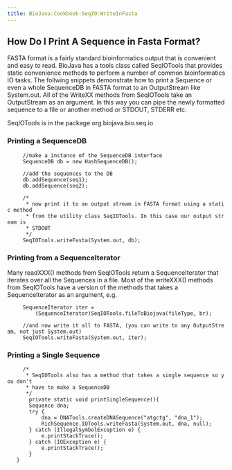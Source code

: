 ```yaml
---
title: BioJava:Cookbook:SeqIO:WriteInFasta
---
```


How Do I Print A Sequence in Fasta Format?
------------------------------------------

FASTA format is a fairly standard bioinformatics output that is
convenient and easy to read. BioJava has a tools class called SeqIOTools
that provides static convenience methods to perform a number of common
bioinformatics IO tasks. The follwing snippets demonstrate how to print
a Sequence or even a whole SequenceDB in FASTA format to an OutputStream
like System.out. All of the WriteXX methods from SeqIOTools take an
OutputStream as an argument. In this way you can pipe the newly
formatted sequence to a file or another method or STDOUT, STDERR etc.

SeqIOTools is in the package org.biojava.bio.seq.io

### Printing a SequenceDB

<java>

`     //make a instance of the SequenceDB interface`  
`     SequenceDB db = new HashSequenceDB();`

`     //add the sequences to the DB`  
`     db.addSequence(seq1);`  
`     db.addSequence(seq2);`

`     /*`  
`      * now print it to an output stream in FASTA format using a static method`  
`      * from the utility class SeqIOTools. In this case our output stream is`  
`      * STDOUT`  
`      */`  
`     SeqIOTools.writeFasta(System.out, db);`

</java>

### Printing from a SequenceIterator

Many readXXX() methods from SeqIOTools return a SequenceIterator that
iterates over all the Sequences in a file. Most of the writeXXX()
methods from SeqIOTools have a version of the methods that takes a
SequenceIterator as an argument, e.g.

<java>

`     SequenceIterator iter =`  
`         (SequenceIterator)SeqIOTools.fileToBiojava(fileType, br);`

`     //and now write it all to FASTA, (you can write to any OutputStream, not just System.out)`  
`     SeqIOTools.writeFasta(System.out, iter);`

</java>

### Printing a Single Sequence

<java>

`     /*`  
`      * SeqIOTools also has a method that takes a single sequence so you don't`  
`      * have to make a SequenceDB`  
`      */`  
`       private static void printSingleSequence(){`  
`       Sequence dna;`  
`       try {`  
`           dna = DNATools.createDNASequence("atgctg", "dna_1");`  
`           RichSequence.IOTools.writeFasta(System.out, dna, null);`  
`       } catch (IllegalSymbolException e) {`  
`           e.printStackTrace();`  
`       } catch (IOException e) {`  
`           e.printStackTrace();`  
`       }       `  
`   }`

</java>
